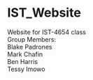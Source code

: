 # IST_Website
Website for IST-4654 class<br/>
Group Members:<br/>
Blake Padrones<br/>
Mark Chafin<br/>
Ben Harris<br/>
Tessy Imowo<br/>

